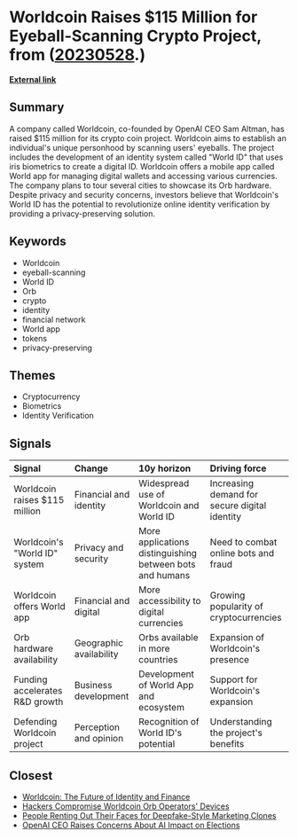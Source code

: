 # __Worldcoin Raises $115 Million for Eyeball-Scanning Crypto Project__, from ([20230528](https://kghosh.substack.com/p/20230528).)

__[External link](https://arstechnica.com/tech-policy/2023/05/openai-ceo-raises-115m-for-crypto-company-that-scans-peoples-eyeballs/)__



## Summary

A company called Worldcoin, co-founded by OpenAI CEO Sam Altman, has raised $115 million for its crypto coin project. Worldcoin aims to establish an individual's unique personhood by scanning users' eyeballs. The project includes the development of an identity system called "World ID" that uses iris biometrics to create a digital ID. Worldcoin offers a mobile app called World app for managing digital wallets and accessing various currencies. The company plans to tour several cities to showcase its Orb hardware. Despite privacy and security concerns, investors believe that Worldcoin's World ID has the potential to revolutionize online identity verification by providing a privacy-preserving solution.

## Keywords

* Worldcoin
* eyeball-scanning
* World ID
* Orb
* crypto
* identity
* financial network
* World app
* tokens
* privacy-preserving

## Themes

* Cryptocurrency
* Biometrics
* Identity Verification

## Signals

| Signal                         | Change                  | 10y horizon                                              | Driving force                                 |
|:-------------------------------|:------------------------|:---------------------------------------------------------|:----------------------------------------------|
| Worldcoin raises $115 million  | Financial and identity  | Widespread use of Worldcoin and World ID                 | Increasing demand for secure digital identity |
| Worldcoin's "World ID" system  | Privacy and security    | More applications distinguishing between bots and humans | Need to combat online bots and fraud          |
| Worldcoin offers World app     | Financial and digital   | More accessibility to digital currencies                 | Growing popularity of cryptocurrencies        |
| Orb hardware availability      | Geographic availability | Orbs available in more countries                         | Expansion of Worldcoin's presence             |
| Funding accelerates R&D growth | Business development    | Development of World App and ecosystem                   | Support for Worldcoin's expansion             |
| Defending Worldcoin project    | Perception and opinion  | Recognition of World ID's potential                      | Understanding the project's benefits          |

## Closest

* [Worldcoin: The Future of Identity and Finance](d88f43d9c77a040fb8af341ebf73dc59)
* [Hackers Compromise Worldcoin Orb Operators' Devices](38242c2652ac7f212d8d9955b40be595)
* [People Renting Out Their Faces for Deepfake-Style Marketing Clones](c13461345b4bd62b1133b6eba075e6a2)
* [OpenAI CEO Raises Concerns About AI Impact on Elections](fd96f58595786b0820cca21394223a66)